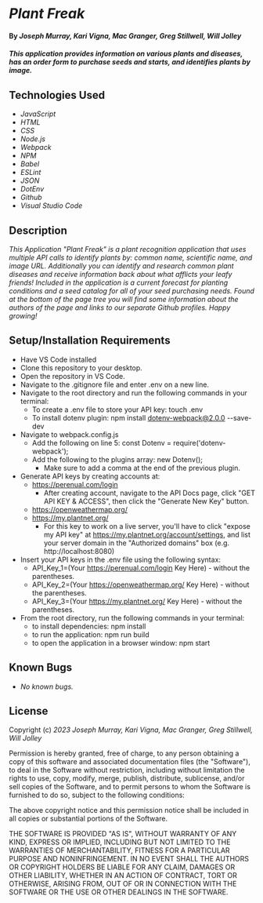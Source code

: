 # _Plant Freak_

#### By _**Joseph Murray, Kari Vigna, Mac Granger, Greg Stillwell, Will Jolley**_

#### _This application provides information on various plants and diseases, has an order form to purchase seeds and starts, and identifies plants by image._

## Technologies Used

- _JavaScript_
- _HTML_
- _CSS_
- _Node.js_
- _Webpack_
- _NPM_
- _Babel_
- _ESLint_
- _JSON_
- _DotEnv_
- _Github_
- _Visual Studio Code_

## Description

_This Application "Plant Freak" is a plant recognition application that uses multiple API calls to identify plants by: common name, scientific name, and image URL. Additionally you can identify and research common plant diseases and receive information back about what afflicts your leafy friends! Included in the application is a current forecast for planting conditions and a seed catalog for all of your seed purchasing needs. Found at the bottom of the page tree you will find some information about the authors of the page and links to our separate Github profiles. Happy growing!_

## Setup/Installation Requirements

- Have VS Code installed
- Clone this repository to your desktop.
- Open the repository in VS Code.
- Navigate to the .gitignore file and enter .env on a new line.
- Navigate to the root directory and run the following commands in your terminal:
  - To create a .env file to store your API key: touch .env
  - To install dotenv plugin: npm install dotenv-webpack@2.0.0 --save-dev
- Navigate to webpack.config.js
  - Add the following on line 5: const Dotenv = require('dotenv-webpack');
  - Add the following to the plugins array: new Dotenv();
    - Make sure to add a comma at the end of the previous plugin.
- Generate API keys by creating accounts at:
  - https://perenual.com/login
    - After creating account, navigate to the API Docs page, click "GET API KEY & ACCESS", then click the "Generate New Key" button.
  - https://openweathermap.org/
  - https://my.plantnet.org/
    - For this key to work on a live server, you'll have to click "expose my API key" at https://my.plantnet.org/account/settings, and list your server domain in the "Authorized domains" box (e.g. http://localhost:8080)
- Insert your API keys in the .env file using the following syntax:
  - API_Key_1=(Your https://perenual.com/login Key Here) - without the parentheses.
  - API_Key_2=(Your https://openweathermap.org/ Key Here) - without the parentheses.
  - API_Key_3=(Your https://my.plantnet.org/ Key Here) - without the parentheses.
- From the root directory, run the following commands in your terminal:
  - to install dependencies: npm install
  - to run the application: npm run build
  - to open the application in a browser window: npm start

## Known Bugs

- _No known bugs._

## License

Copyright (c) _2023_ _Joseph Murray, Kari Vigna, Mac Granger, Greg Stillwell, Will Jolley_

Permission is hereby granted, free of charge, to any person obtaining a copy
of this software and associated documentation files (the "Software"), to deal
in the Software without restriction, including without limitation the rights
to use, copy, modify, merge, publish, distribute, sublicense, and/or sell
copies of the Software, and to permit persons to whom the Software is
furnished to do so, subject to the following conditions:

The above copyright notice and this permission notice shall be included in all
copies or substantial portions of the Software.

THE SOFTWARE IS PROVIDED "AS IS", WITHOUT WARRANTY OF ANY KIND, EXPRESS OR
IMPLIED, INCLUDING BUT NOT LIMITED TO THE WARRANTIES OF MERCHANTABILITY,
FITNESS FOR A PARTICULAR PURPOSE AND NONINFRINGEMENT. IN NO EVENT SHALL THE
AUTHORS OR COPYRIGHT HOLDERS BE LIABLE FOR ANY CLAIM, DAMAGES OR OTHER
LIABILITY, WHETHER IN AN ACTION OF CONTRACT, TORT OR OTHERWISE, ARISING FROM,
OUT OF OR IN CONNECTION WITH THE SOFTWARE OR THE USE OR OTHER DEALINGS IN THE
SOFTWARE.
